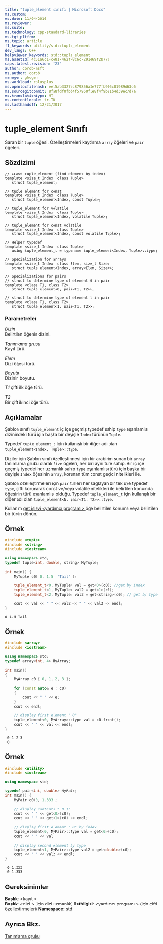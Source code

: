 ```yaml
---
title: "tuple_element sınıfı | Microsoft Docs"
ms.custom: 
ms.date: 11/04/2016
ms.reviewer: 
ms.suite: 
ms.technology: cpp-standard-libraries
ms.tgt_pltfrm: 
ms.topic: article
f1_keywords: utility/std::tuple_element
dev_langs: C++
helpviewer_keywords: std::tuple_element
ms.assetid: 4c51a6c1-ce81-462f-8c6c-291d69f2b77c
caps.latest.revision: "23"
author: corob-msft
ms.author: corob
manager: ghogen
ms.workload: cplusplus
ms.openlocfilehash: ee15ab3327ec879856a3e777fb906c01989d63c6
ms.sourcegitcommit: 8fa8fdf0fbb4f57950f1e8f4f9b81b4d39ec7d7a
ms.translationtype: MT
ms.contentlocale: tr-TR
ms.lasthandoff: 12/21/2017
---
```

# <a name="tupleelement-class"></a>tuple_element Sınıfı
Saran bir `tuple` öğesi. Özelleştirmeleri kaydırma `array` öğeleri ve `pair` öğeleri.  
  
## <a name="syntax"></a>Sözdizimi  
  
```  
// CLASS tuple_element (find element by index)  
template <size_t Index, class Tuple>  
   struct tuple_element;  
 
// tuple_element for const 
template <size_t Index, class Tuple>  
   struct tuple_element<Index, const Tuple>;  
 
// tuple_element for volatile  
template <size_t Index, class Tuple>  
   struct tuple_element<Index, volatile Tuple>;  
 
// tuple_element for const volatile  
template <size_t Index, class Tuple>  
   struct tuple_element<Index, const volatile Tuple>;  
 
// Helper typedef
template <size_t Index, class Tuple>  
   using tuple_element_t = typename tuple_element<Index, Tuple>::type; 

// Specialization for arrays  
template <size_t Index, class Elem, size_t Size>  
   struct tuple_element<Index, array<Elem, Size>>;  
  
// Specializations for pairs
// struct to determine type of element 0 in pair
template <class T1, class T2>
   struct tuple_element<0, pair<T1, T2>>;

// struct to determine type of element 1 in pair
template <class T1, class T2>
   struct tuple_element<1, pair<T1, T2>>;
```  
  
### <a name="parameters"></a>Parametreler  
*Dizin*  
Belirtilen öğenin dizini.  
  
*Tanımlama grubu*  
Kayıt türü.  
  
*Elem*  
Dizi öğesi türü.  
  
*Boyutu*  
Dizinin boyutu.  

*T1* çifti ilk öğe türü.
  
*T2*  
Bir çift ikinci öğe türü.

## <a name="remarks"></a>Açıklamalar  
Şablon sınıfı `tuple_element` iç içe geçmiş typedef sahip `type` eşanlamlısı dizinindeki türü için başka bir deyişle `Index` türünün `Tuple`.  

Typedef `tuple_element_t` için kullanışlı bir diğer adı olan `tuple_element<Index, Tuple>::type`.  
  
Diziler için Şablon sınıfı özelleştirmesi için bir arabirim sunan bir `array` tanımlama grubu olarak `Size` öğeleri, her biri aynı türe sahip. Bir iç içe geçmiş typedef her uzmanlık sahip `type` eşanlamlısı türü için başka bir deyişle `Index` öğesinin `array`, korunan tüm const geçici nitelikleri ile.  
  
Şablon özelleştirmeleri için `pair` türleri her sağlayan bir tek üye typedef `type`, çifti korunarak const ve/veya volatile nitelikleri ile belirtilen konumda öğesinin türü eşanlamlısı olduğu. Typedef `tuple_element_t` için kullanışlı bir diğer adı olan `tuple_element<N, pair<T1, T2>>::type`.  
  
Kullanım [get işlevi &lt;yardımcı programı&gt; ](../standard-library/utility-functions.md#get) öğe belirtilen konuma veya belirtilen bir türün dönün. 
  
## <a name="example"></a>Örnek  
  
```cpp  
#include <tuple>  
#include <string>  
#include <iostream>  
  
using namespace std;  
typedef tuple<int, double, string> MyTuple;  
  
int main() {  
    MyTuple c0{ 0, 1.5, "Tail" };  
  
    tuple_element_t<0, MyTuple> val = get<0>(c0); //get by index  
    tuple_element_t<1, MyTuple> val2 = get<1>(c0);  
    tuple_element_t<2, MyTuple> val3 = get<string>(c0); // get by type  
  
    cout << val << " " << val2 << " " << val3 << endl;  
}  
```  
  
```Output  
0 1.5 Tail  
```  
  
## <a name="example"></a>Örnek  
  
```cpp  
#include <array>   
#include <iostream>   
  
using namespace std;  
typedef array<int, 4> MyArray;  
  
int main()  
{  
    MyArray c0 { 0, 1, 2, 3 };  
  
    for (const auto& e : c0)  
    {  
        cout << " " << e;  
    }  
    cout << endl;  
  
    // display first element " 0"   
    tuple_element<0, MyArray>::type val = c0.front();  
    cout << " " << val << endl;  
}  
```  
  
```Output  
 0 1 2 3  
 0  
```  
  
## <a name="example"></a>Örnek  
  
```cpp  
#include <utility>   
#include <iostream>   
  
using namespace std;  
  
typedef pair<int, double> MyPair;  
int main() {  
    MyPair c0(0, 1.333);  
  
    // display contents " 0 1"   
    cout << " " << get<0>(c0);  
    cout << " " << get<1>(c0) << endl;  
  
    // display first element " 0" by index  
    tuple_element<0, MyPair>::type val = get<0>(c0);  
    cout << " " << val;  
  
    // display second element by type   
    tuple_element<1, MyPair>::type val2 = get<double>(c0);  
    cout << " " << val2 << endl;  
}  
```  
  
```Output  
 0 1.333  
 0 1.333  
```  

## <a name="requirements"></a>Gereksinimler  
 **Başlık:** \<kayıt >  
 **Başlık:** \<dizi > (için dizi uzmanlık) **üstbilgisi:** \<yardımcı programı > (için çifti özelleştirmeleri) **Namespace:** std  
  
## <a name="see-also"></a>Ayrıca Bkz.  
[Tanımlama grubu](../standard-library/tuple-class.md)
